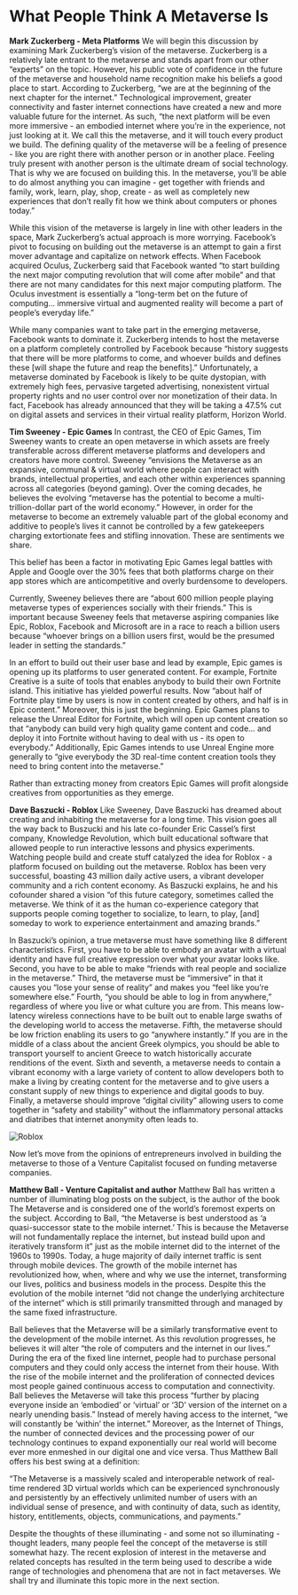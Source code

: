 # What People Think A Metaverse Is

**Mark Zuckerberg - Meta Platforms**
We will begin this discussion by examining Mark Zuckerberg’s vision of the metaverse. Zuckerberg is a relatively late entrant to the metaverse and stands apart from our other “experts” on the topic. However, his public vote of confidence in the future of the metaverse and household name recognition make his beliefs a good place to start. According to Zuckerberg, “we are at the beginning of the next chapter for the internet.” Technological improvement, greater connectivity and faster internet connections have created a new and more valuable future for the internet. As such, “the next platform will be even more immersive - an embodied internet where you’re in the experience, not just looking at it. We call this the metaverse, and it will touch every product we build. The defining quality of the metaverse will be a feeling of presence - like you are right there with another person or in another place. Feeling truly present with another person is the ultimate dream of social technology. That is why we are focused on building this. In the metaverse, you’ll be able to do almost anything you can imagine - get together with friends and family, work, learn, play, shop, create - as well as completely new experiences that don’t really fit how we think about computers or phones today.”

While this vision of the metaverse is largely in line with other leaders in the space, Mark Zuckerberg’s actual approach is more worrying. Facebook’s pivot to focusing on building out the metaverse is an attempt to gain a first mover advantage and capitalize on network effects. When Facebook acquired Oculus, Zuckerberg said that Facebook wanted “to start building the next major computing revolution that will come after mobile” and that there are not many candidates for this next major computing platform. The Oculus investment is essentially a “long-term bet on the future of computing… immersive virtual and augmented reality will become a part of people’s everyday life.”

While many companies want to take part in the emerging metaverse, Facebook wants to dominate it. Zuckerberg intends to host the metaverse on a platform completely controlled by Facebook because “history suggests that there will be more platforms to come, and whoever builds and defines these [will shape the future and reap the benefits].” Unfortunately, a metaverse dominated by Facebook is likely to be quite dystopian, with extremely high fees, pervasive targeted advertising, nonexistent virtual property rights and no user control over nor monetization of their data. In fact, Facebook has already announced that they will be taking a 47.5% cut on digital assets and services in their virtual reality platform, Horizon World.

**Tim Sweeney - Epic Games**
In contrast, the CEO of Epic Games, Tim Sweeney wants to create an open metaverse in which assets are freely transferable across different metaverse platforms and developers and creators have more control. Sweeney “envisions the Metaverse as an expansive, communal & virtual world where people can interact with brands, intellectual properties, and each other within experiences spanning across all categories (beyond gaming). Over the coming decades, he believes the evolving “metaverse has the potential to become a multi-trillion-dollar part of the world economy.” However, in order for the metaverse to become an extremely valuable part of the global economy and additive to people’s lives it cannot be controlled by a few gatekeepers charging extortionate fees and stifling innovation. These are sentiments we share.

This belief has been a factor in motivating Epic Games legal battles with Apple and Google over the 30% fees that both platforms charge on their app stores which are anticompetitive and overly burdensome to developers.

Currently, Sweeney believes there are “about 600 million people playing metaverse types of experiences socially with their friends.” This is important because Sweeney feels that metaverse aspiring companies like Epic, Roblox, Facebook and Microsoft are in a race to reach a billion users because “whoever brings on a billion users first, would be the presumed leader in setting the standards.” 

In an effort to build out their user base and lead by example, Epic games is opening up its platforms to user generated content. For example, Fortnite Creative is a suite of tools that enables anybody to build their own Fortnite island. This initiative has yielded powerful results. Now “about half of Fortnite play time by users is now in content created by others, and half is in Epic content.” Moreover, this is just the beginning. Epic Games plans to release the Unreal Editor for Fortnite, which will open up content creation so that “anybody can build very high quality game content and code… and deploy it into Fortnite without having to deal with us - its open to everybody.” Additionally, Epic Games intends to use Unreal Engine more generally to “give everybody the 3D real-time content creation tools they need to bring content into the metaverse.” 

Rather than extracting money from creators Epic Games will profit alongside creatives from opportunities as they emerge.

**Dave Baszucki - Roblox**
Like Sweeney, Dave Baszucki has dreamed about creating and inhabiting the metaverse for a long time. This vision goes all the way back to Buszucki and his late co-founder Eric Cassel’s first company, Knowledge Revolution, which built educational software that allowed people to run interactive lessons and physics experiments. Watching people build and create stuff catalyzed the idea for Roblox - a platform focused on building out the metaverse. Roblox has been very successful, boasting 43 million daily active users, a vibrant developer community and a rich content economy. As Baszucki explains, he and his cofounder shared a vision “of this future category, sometimes called the metaverse. We think of it as the human co-experience category that supports people coming together to socialize, to learn, to play, [and] someday to work to experience entertainment and amazing brands.”

In Baszucki’s opinion, a true metaverse must have something like 8 different characteristics. First, you have to be able to embody an avatar with a virtual identity and have full creative expression over what your avatar looks like. Second, you have to be able to make “friends with real people and socialize in the metaverse.” Third, the metaverse must be “immersive” in that it causes you “lose your sense of reality” and makes you “feel like you’re somewhere else.” Fourth, “you should be able to log in from anywhere,” regardless of where you live or what culture you are from. This means low-latency wireless connections have to be built out to enable large swaths of the developing world to access the metaverse. Fifth, the metaverse should be low friction enabling its users to go “anywhere instantly.” If you are in the middle of a class about the ancient Greek olympics, you should be able to transport yourself to ancient Greece to watch historically accurate renditions of the event. Sixth and seventh, a metaverse needs to contain a vibrant economy with a large variety of content to allow developers both to make a living by creating content for the metaverse and to give users a constant supply of new things to experience and digital goods to buy. Finally, a metaverse should improve “digital civility” allowing users to come together in “safety and stability” without the inflammatory personal attacks and diatribes that internet anonymity often leads to.

![Roblox](https://venturebeat.com/wp-content/uploads/2021/01/roblox-2.jpg?w=800&resize=800%2C433&strip=all)

Now let’s move from the opinions of entrepreneurs involved in building the metaverse to those of a Venture Capitalist focused on funding metaverse companies.

**Matthew Ball - Venture Capitalist and author**
Matthew Ball has written a number of illuminating blog posts on the subject, is the author of the book The Metaverse and is considered one of the world’s foremost experts on the subject. According to Ball, “the Metaverse is best understood as ‘a quasi-successor state to the mobile internet.’ This is because the Metaverse will not fundamentally replace the internet, but instead build upon and iteratively transform it” just as the mobile internet did to the internet of the 1960s to 1990s. Today, a huge majority of daily internet traffic is sent through mobile devices. The growth of the mobile internet has revolutionized how, when, where and why we use the internet, transforming our lives, politics and business models in the process. Despite this the evolution of the mobile internet “did not change the underlying architecture of the internet” which is still primarily transmitted through and managed by the same fixed infrastructure.

Ball believes that the Metaverse will be a similarly transformative event to the development of the mobile internet. As this revolution progresses, he believes it will alter “the role of computers and the internet in our lives.” During the era of the fixed line internet, people had to purchase personal computers and they could only access the internet from their house. With the rise of the mobile internet and the proliferation of connected devices most people gained continuous access to computation and connectivity. Ball believes the Metaverse will take this process “further by placing everyone inside an ‘embodied’ or ‘virtual’ or ‘3D’ version of the internet on a nearly unending basis.” Instead of merely having access to the internet, “we will constantly be ‘within’ the internet.” Moreover, as the Internet of Things, the number of connected devices and the processing power of our technology continues to expand exponentially our real world will become ever more enmeshed in our digital one and vice versa. Thus Matthew Ball offers his best swing at a definition:

“The Metaverse is a massively scaled and interoperable network of real-time rendered 3D virtual worlds which can be experienced synchronously and persistently by an effectively unlimited number of users with an individual sense of presence, and with continuity of data, such as identity, history, entitlements, objects, communications, and payments.”

Despite the thoughts of these illuminating - and some not so illuminating - thought leaders, many people feel the concept of the metaverse is still somewhat hazy. The recent explosion of interest in the metaverse and related concepts has resulted in the term being used to describe a wide range of technologies and phenomena that are not in fact metaverses. We shall try and illuminate this topic more in the next section.
